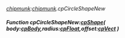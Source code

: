 _[chipmunk](../../modules/chipmunk/chipmunk-module.md):[chipmunk](../../modules/chipmunk/chipmunk-module.md).cpCircleShapeNew_
##### Function cpCircleShapeNew:[cpShape](../../modules/chipmunk/chipmunk-cpshape.md)( body:[cpBody](../../modules/chipmunk/chipmunk-cpbody.md),radius:[cpFloat](../../modules/chipmunk/chipmunk-cpfloat.md),offset:[cpVect](../../modules/chipmunk/chipmunk-cpvect.md) )
